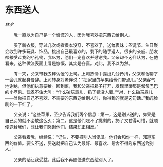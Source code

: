 # 东西送人

*林夕*

　　我一直以为自己是一个慷慨的人，因为我喜欢把东西送给别人。

　　买了新衣服，穿过几次或者根本没穿，不喜欢了，送给表妹；圣诞节、生日聚会收到许多玩具、饰品，挑出自己最喜欢的，剩下的随手送人。很多的亲戚、朋友都接受过我的小礼物，我以为，他们一定喜欢并感谢我。父亲却不这样认为，在他看来，这种做法表面上看是慷慨，其实是吝啬。对此，我不以为然。

　　有一天，父亲带我去拜访他的上司。上司热情中露出几分矜持，父亲和他聊了一会儿就起身告辞。上司转身对老伴说：“把家里的苹果给他们带点儿。”父亲客气地谢绝，但他们执意要给。回到家，我和父亲把箱子打开，发现里面都是皱皱巴巴的小苹果。我忍不住大叫：“什么破玩意儿，扔了都没人要。”“对，什么破玩意儿——当你把自己不喜欢、不需要的东西送给别人时，你得到的就是这句话。”我的脸刷的一下红了。

　　父亲说：“这些苹果，至少告诉我们两个信息：第一，这是别人送的，如果是自己买的就不会放这么久；第二，这是他们吃不了挑剩的，扔了又觉得可惜，就顺便送给我们，想让我们感谢他们，结果却正相反。”

　　父亲看着我，继续说：“记住，不要把别人当傻瓜。他们会和你一样，知道东西的价值。要么不送，要送就把自己认为最好、最喜欢、最舍不得的东西送给别人。”

　　父亲的话让我受益，此后我不再随便送东西给别人了。